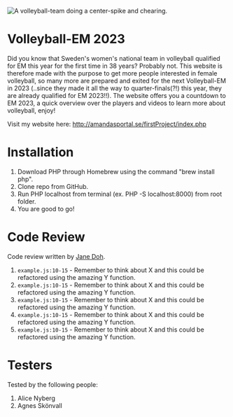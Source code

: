 ![A volleyball-team doing a center-spike and chearing.](https://media.giphy.com/media/ZauHdkNVXUXeaPpCnQ/giphy.gif)

# Volleyball-EM 2023

Did you know that Sweden's women's national team in volleyball qualified for EM this year for the first time in 38 years? Probably not. This website is therefore made with the purpose to get more people interested in female volleyball, so many more are prepared and exited for the next Volleyball-EM in 2023 (..since they made it all the way to quarter-finals(?!) this year, they are already qualified for EM 2023!!). The website offers you a countdown to EM 2023, a quick overview over the players and videos to learn more about volleyball, enjoy! 


Visit my website here: http://amandasportal.se/firstProject/index.php

# Installation

1. Download PHP through Homebrew using the command "brew install php".
2. Clone repo from GitHub.
3. Run PHP localhost from terminal (ex. PHP -S localhost:8000) from root folder.
4. You are good to go!

# Code Review

Code review written by [Jane Doh](https://github.com/username).

1. `example.js:10-15` - Remember to think about X and this could be refactored using the amazing Y function.
2. `example.js:10-15` - Remember to think about X and this could be refactored using the amazing Y function.
3. `example.js:10-15` - Remember to think about X and this could be refactored using the amazing Y function.
4. `example.js:10-15` - Remember to think about X and this could be refactored using the amazing Y function.
5. `example.js:10-15` - Remember to think about X and this could be refactored using the amazing Y function.

# Testers

Tested by the following people:

1. Alice Nyberg
2. Agnes Skönvall

